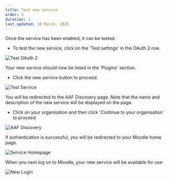 ```yaml
---
title: Test new service
order: 5
duration: 1
last_updated: 10 March, 2025
---
```


Once the service has been enabled, it can be tested. 

* To test the new service, click on the 'Test settings' in the OAuth 2 row.

![Test OAuth 2](/assets/images/set-up-moodle-via-aaf-authn/test-settings.png)

Your new service should now be listed in the 'Plugins' section. 

* Click the new service button to proceed.

![Test Service](/assets/images/set-up-moodle-via-aaf-authn/test-service.png)

You will be redirected to the AAF Discovery page. Note that the name and description of the new service will be displayed on the page.

* Click on your organisation and then click 'Continue to your organisation' to proceed.

![AAF Discovery](/assets/images/set-up-moodle-via-aaf-authn/discovery-page.png)

If authentication is successful, you will be redirected to your Moodle home page.

![Service Homepage](/assets/images/set-up-moodle-via-aaf-authn/redirect-to-user-page.png)

When you next log on to Moodle, your new service will be available for use:

![New Login](/assets/images/set-up-moodle-via-aaf-authn/new-login.png)


